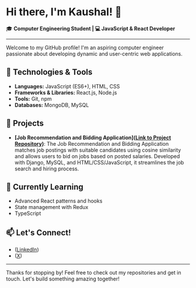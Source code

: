 # Hi there, I'm Kaushal! 👋

🎓 **Computer Engineering Student | 💻 JavaScript & React Developer**

---

Welcome to my GitHub profile! I'm an aspiring computer engineer passionate about developing dynamic and user-centric web applications.

## 🔧 Technologies & Tools
- **Languages:** JavaScript (ES6+), HTML, CSS
- **Frameworks & Libraries:** React.js, Node.js
- **Tools:** Git, npm
- **Databases:** MongoDB, MySQL

## 🚀 Projects
- **[Job Recommendation and Bidding Application]([Link to Project Repository](https://github.com/penguin-404/seeker))**: The Job Recommendation and Bidding Application matches job postings with suitable candidates using cosine similarity and allows users to bid on jobs based on posted salaries. Developed with Django, MySQL, and HTML/CSS/JavaScript, it streamlines the job search and hiring process.

## 🌱 Currently Learning
- Advanced React patterns and hooks
- State management with Redux
- TypeScript

## 📫 Let's Connect!
- ([LinkedIn](https://www.linkedin.com/in/imkaushall/))
- ([X](https://x.com/imkaushal_))

---

Thanks for stopping by! Feel free to check out my repositories and get in touch. Let's build something amazing together!
